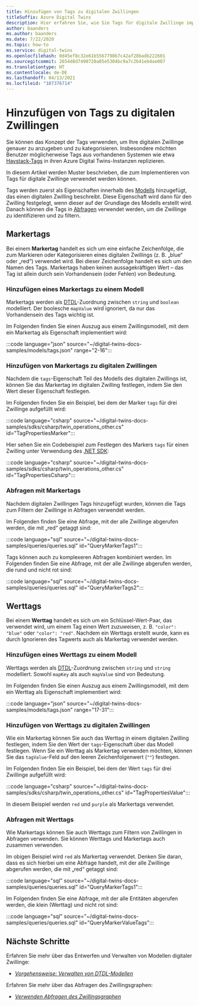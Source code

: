 ```yaml
---
title: Hinzufügen von Tags zu digitalen Zwillingen
titleSuffix: Azure Digital Twins
description: Hier erfahren Sie, wie Sie Tags für digitale Zwillinge implementieren.
author: baanders
ms.author: baanders
ms.date: 7/22/2020
ms.topic: how-to
ms.service: digital-twins
ms.openlocfilehash: 0d45ef8c32e61b5567798b7c42af28badb222601
ms.sourcegitcommit: 2654d8d7490720a05e5304bc9a7c2b41eb4ae007
ms.translationtype: HT
ms.contentlocale: de-DE
ms.lasthandoff: 04/13/2021
ms.locfileid: "107376714"
---
```

# <a name="add-tags-to-digital-twins"></a>Hinzufügen von Tags zu digitalen Zwillingen 

Sie können das Konzept der Tags verwenden, um Ihre digitalen Zwillinge genauer zu anzugeben und zu kategorisieren. Insbesondere möchten Benutzer möglicherweise Tags aus vorhandenen Systemen wie etwa [Haystack-Tags](https://project-haystack.org/doc/TagModel) in ihren Azure Digital Twins-Instanzen replizieren. 

In diesem Artikel werden Muster beschrieben, die zum Implementieren von Tags für digitale Zwillinge verwendet werden können.

Tags werden zuerst als Eigenschaften innerhalb des [Modells](concepts-models.md) hinzugefügt, das einen digitalen Zwilling beschreibt. Diese Eigenschaft wird dann für den Zwilling festgelegt, wenn dieser auf der Grundlage des Modells erstellt wird. Danach können die Tags in [Abfragen](concepts-query-language.md) verwendet werden, um die Zwillinge zu identifizieren und zu filtern.

## <a name="marker-tags"></a>Markertags 

Bei einem **Markertag** handelt es sich um eine einfache Zeichenfolge, die zum Markieren oder Kategorisieren eines digitalen Zwillings (z. B. „blue“ oder „red“) verwendet wird. Bei dieser Zeichenfolge handelt es sich um den Namen des Tags. Markertags haben keinen aussagekräftigen Wert – das Tag ist allein durch sein Vorhandensein (oder Fehlen) von Bedeutung. 

### <a name="add-marker-tags-to-model"></a>Hinzufügen eines Markertags zu einem Modell 

Markertags werden als [DTDL](https://github.com/Azure/opendigitaltwins-dtdl/blob/master/DTDL/v2/dtdlv2.md)-Zuordnung zwischen `string` und `boolean` modelliert. Der boolesche `mapValue` wird ignoriert, da nur das Vorhandensein des Tags wichtig ist. 

Im Folgenden finden Sie einen Auszug aus einem Zwillingsmodell, mit dem ein Markertag als Eigenschaft implementiert wird:

:::code language="json" source="~/digital-twins-docs-samples/models/tags.json" range="2-16":::

### <a name="add-marker-tags-to-digital-twins"></a>Hinzufügen von Markertags zu digitalen Zwillingen

Nachdem die `tags`-Eigenschaft Teil des Modells des digitalen Zwillings ist, können Sie das Markertag im digitalen Zwilling festlegen, indem Sie den Wert dieser Eigenschaft festlegen. 

Im Folgenden finden Sie ein Beispiel, bei dem der Marker `tags` für drei Zwillinge aufgefüllt wird:

:::code language="csharp" source="~/digital-twins-docs-samples/sdks/csharp/twin_operations_other.cs" id="TagPropertiesMarker":::

Hier sehen Sie ein Codebeispiel zum Festlegen des Markers `tags` für einen Zwilling unter Verwendung des [.NET SDK](/dotnet/api/overview/azure/digitaltwins/client):

:::code language="csharp" source="~/digital-twins-docs-samples/sdks/csharp/twin_operations_other.cs" id="TagPropertiesCsharp":::

### <a name="query-with-marker-tags"></a>Abfragen mit Markertags

Nachdem digitalen Zwillingen Tags hinzugefügt wurden, können die Tags zum Filtern der Zwillinge in Abfragen verwendet werden. 

Im Folgenden finden Sie eine Abfrage, mit der alle Zwillinge abgerufen werden, die mit „red“ getaggt sind: 

:::code language="sql" source="~/digital-twins-docs-samples/queries/queries.sql" id="QueryMarkerTags1":::

Tags können auch zu komplexeren Abfragen kombiniert werden. Im Folgenden finden Sie eine Abfrage, mit der alle Zwillinge abgerufen werden, die rund und nicht rot sind: 

:::code language="sql" source="~/digital-twins-docs-samples/queries/queries.sql" id="QueryMarkerTags2":::

## <a name="value-tags"></a>Werttags 

Bei einem **Werttag** handelt es sich um ein Schlüssel-Wert-Paar, das verwendet wird, um einem Tag einen Wert zuzuweisen, z. B. `"color": "blue"` oder `"color": "red"`. Nachdem ein Werttags erstellt wurde, kann es durch Ignorieren des Tagwerts auch als Markertag verwendet werden. 

### <a name="add-value-tags-to-model"></a>Hinzufügen eines Werttags zu einem Modell 

Werttags werden als [DTDL](https://github.com/Azure/opendigitaltwins-dtdl/blob/master/DTDL/v2/dtdlv2.md)-Zuordnung zwischen `string` und `string` modelliert. Sowohl `mapKey` als auch `mapValue` sind von Bedeutung. 

Im Folgenden finden Sie einen Auszug aus einem Zwillingsmodell, mit dem ein Werttag als Eigenschaft implementiert wird:

:::code language="json" source="~/digital-twins-docs-samples/models/tags.json" range="17-31":::

### <a name="add-value-tags-to-digital-twins"></a>Hinzufügen von Werttags zu digitalen Zwillingen

Wie ein Markertag können Sie auch das Werttag in einem digitalen Zwilling festlegen, indem Sie den Wert der `tags`-Eigenschaft über das Modell festlegen. Wenn Sie ein Werttag als Markertag verwenden möchten, können Sie das `tagValue`-Feld auf den leeren Zeichenfolgenwert (`""`) festlegen. 

Im Folgenden finden Sie ein Beispiel, bei dem der Wert `tags` für drei Zwillinge aufgefüllt wird:

:::code language="csharp" source="~/digital-twins-docs-samples/sdks/csharp/twin_operations_other.cs" id="TagPropertiesValue":::

In diesem Beispiel werden `red` und `purple` als Markertags verwendet.

### <a name="query-with-value-tags"></a>Abfragen mit Werttags

Wie Markertags können Sie auch Werttags zum Filtern von Zwillingen in Abfragen verwenden. Sie können Werttags und Markertags auch zusammen verwenden.

Im obigen Beispiel wird `red` als Markertag verwendet. Denken Sie daran, dass es sich hierbei um eine Abfrage handelt, mit der alle Zwillinge abgerufen werden, die mit „red“ getaggt sind: 

:::code language="sql" source="~/digital-twins-docs-samples/queries/queries.sql" id="QueryMarkerTags1":::

Im Folgenden finden Sie eine Abfrage, mit der alle Entitäten abgerufen werden, die klein (Werttag) und nicht rot sind: 

:::code language="sql" source="~/digital-twins-docs-samples/queries/queries.sql" id="QueryMarkerValueTags":::

## <a name="next-steps"></a>Nächste Schritte

Erfahren Sie mehr über das Entwerfen und Verwalten von Modellen digitaler Zwillinge:
* [*Vorgehensweise: Verwalten von DTDL-Modellen*](how-to-manage-model.md)

Erfahren Sie mehr über das Abfragen des Zwillingsgraphen:
* [*Verwenden Abfragen des Zwillingsgraphen*](how-to-query-graph.md)
